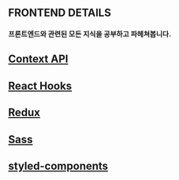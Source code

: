 ## FRONTEND DETAILS

#### 프론트엔드와 관련된 모든 지식을 공부하고 파헤쳐봅니다.

## [Context API](https://github.com/Ubinquitous/Details/tree/master/Context%20API)

## [React Hooks](https://github.com/Ubinquitous/Details/tree/master/React-hooks)

## [Redux](https://github.com/Ubinquitous/Details/tree/master/Redux)

## [Sass](https://github.com/Ubinquitous/Details/tree/master/Sass)

## [styled-components](https://github.com/Ubinquitous/Details/tree/master/Styled-components)
